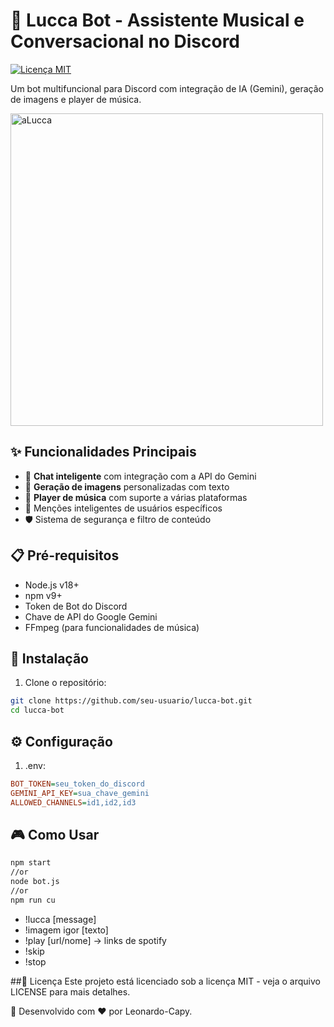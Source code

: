 # 🤖 Lucca Bot - Assistente Musical e Conversacional no Discord

[![Licença MIT](https://img.shields.io/badge/License-MIT-green.svg)](https://opensource.org/licenses/MIT)

Um bot multifuncional para Discord com integração de IA (Gemini), geração de imagens e player de música.

<img src="https://i.imgur.com/7X8n5Wg.png](https://preview.redd.it/of7qnq6j7dc91.jpg?width=640&crop=smart&auto=webp&s=50ab0a4503b5922570091508ef5b09e2f83d1890)" alt="aLucca" width="500">

## ✨ Funcionalidades Principais

- 💬 **Chat inteligente** com integração com a API do Gemini
- 🎨 **Geração de imagens** personalizadas com texto
- 🎵 **Player de música** com suporte a várias plataformas
- 🤖 Menções inteligentes de usuários específicos
- 🛡️ Sistema de segurança e filtro de conteúdo

## 📋 Pré-requisitos

- Node.js v18+
- npm v9+
- Token de Bot do Discord
- Chave de API do Google Gemini
- FFmpeg (para funcionalidades de música)

## 🚀 Instalação

1. Clone o repositório:
```bash
git clone https://github.com/seu-usuario/lucca-bot.git
cd lucca-bot
```
## ⚙️ Configuração
1. .env:
```ini
BOT_TOKEN=seu_token_do_discord
GEMINI_API_KEY=sua_chave_gemini
ALLOWED_CHANNELS=id1,id2,id3
```
## 🎮 Como Usar
```bash
npm start
//or
node bot.js
//or
npm run cu
```
- !lucca [message]
- !imagem igor [texto]
- !play [url/nome] -> links de spotify
- !skip
- !stop

##📄 Licença
Este projeto está licenciado sob a licença MIT - veja o arquivo LICENSE para mais detalhes.

🚀 Desenvolvido com ❤️ por Leonardo-Capy.
